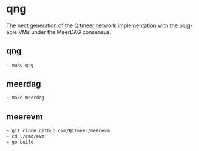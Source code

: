 # qng
The next generation of the Qitmeer network implementation with the plug-able VMs under the MeerDAG consensus.

## qng
```bash
~ make qng
```

## meerdag
```bash
~ make meerdag
```

## meerevm
```bash
~ git clone github.com/Qitmeer/meerevm
~ cd ./cmd/evm
~ go build
```